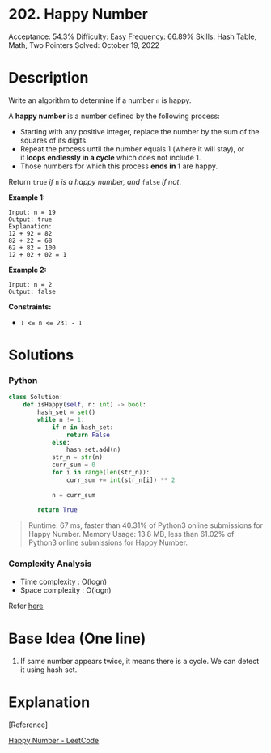 # 202. Happy Number

Acceptance: 54.3%
Difficulty: Easy
Frequency: 66.89%
Skills: Hash Table, Math, Two Pointers
Solved: October 19, 2022

# Description

Write an algorithm to determine if a number `n` is happy.

A **happy number** is a number defined by the following process:

- Starting with any positive integer, replace the number by the sum of the squares of its digits.
- Repeat the process until the number equals 1 (where it will stay), or it **loops endlessly in a cycle** which does not include 1.
- Those numbers for which this process **ends in 1** are happy.

Return `true` *if* `n` *is a happy number, and* `false` *if not*.

**Example 1:**

```
Input: n = 19
Output: true
Explanation:
12 + 92 = 82
82 + 22 = 68
62 + 82 = 100
12 + 02 + 02 = 1

```

**Example 2:**

```
Input: n = 2
Output: false

```

**Constraints:**

- `1 <= n <= 231 - 1`

# Solutions

### Python

```python
class Solution:
    def isHappy(self, n: int) -> bool:
        hash_set = set()
        while n != 1:
            if n in hash_set:
                return False
            else:
                hash_set.add(n)
            str_n = str(n)
            curr_sum = 0
            for i in range(len(str_n)):
                curr_sum += int(str_n[i]) ** 2
            
            n = curr_sum
        
        return True
```

> Runtime: 67 ms, faster than 40.31% of Python3 online submissions for Happy Number.
Memory Usage: 13.8 MB, less than 61.02% of Python3 online submissions for Happy Number.
> 

### Complexity Analysis

- Time complexity : O(logn)
- Space complexity : O(logn)

Refer [here](https://leetcode.com/problems/happy-number/solution/)

# Base Idea (One line)

1. If same number appears twice, it means there is a cycle. We can detect it using hash set.

# Explanation

[Reference]

[Happy Number - LeetCode](https://leetcode.com/problems/happy-number/solution/)